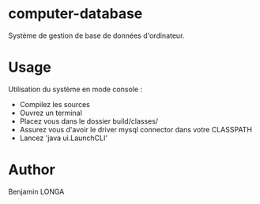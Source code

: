 # computer-database
Système de gestion de base de données d'ordinateur.

# Usage
Utilisation du système en mode console :
- Compilez les sources
- Ouvrez un terminal
- Placez vous dans le dossier build/classes/
- Assurez vous d'avoir le driver mysql connector dans votre CLASSPATH
- Lancez 'java ui.LaunchCLI'

# Author
Benjamin LONGA